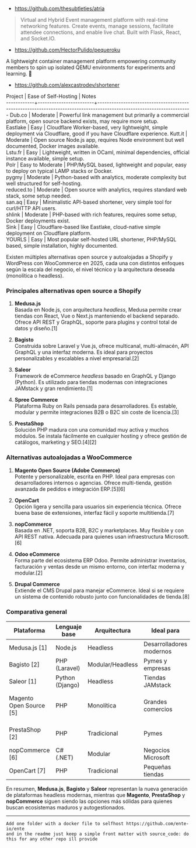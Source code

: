 * https://github.com/thesubtleties/atria

>  Virtual and Hybrid Event management platform with real-time networking features. Create events, manage sessions, facilitate attendee connections, and enable live chat. Built with Flask, React, and Socket.IO. 

* https://github.com/HectorPulido/pequeroku

A lightweight container management platform empowering community members to spin up isolated QEMU environments for experiments and learning. 🚀


* https://github.com/alexcastrodev/shortener

Project     |  Ease of Self-Hosting  |  Notes                                                                                                               
------------+------------------------+----------------------------------------------------------------------------------------------------------------------
Dub.co      |  Moderate              |  Powerful link management but primarily a commercial platform, open source backend exists, may require more setup.   
Eastlake    |  Easy                  |  Cloudflare Worker-based, very lightweight, simple deployment via Cloudflare, good if you have Cloudflare experience.
Kutt.it     |  Moderate              |  Open source Node.js app, requires Node environment but well documented, Docker images available.                    
Lstu.fr     |  Easy                  |  Lightweight, written in OCaml, minimal dependencies, official instance available, simple setup.                     
Polr        |  Easy to Moderate      |  PHP/MySQL based, lightweight and popular, easy to deploy on typical LAMP stacks or Docker.                          
pygmy       |  Moderate              |  Python-based with analytics, moderate complexity but well structured for self-hosting.                              
reduced.to  |  Moderate              |  Open source with analytics, requires standard web stack, some setup needed.                                         
san.aq      |  Easy                  |  Minimalistic API-based shortener, very simple tool for curl/HTTP API users.                                         
shlink      |  Moderate              |  PHP-based with rich features, requires some setup, Docker deployments exist.                                        
Sink        |  Easy                  |  Cloudflare-based like Eastlake, cloud-native simple deployment on Cloudflare platform.                              
YOURLS      |  Easy                  |  Most popular self-hosted URL shortener, PHP/MySQL based, simple installation, highly documented.                   


Existen múltiples alternativas open source y autoalojadas a Shopify y WordPress con WooCommerce en 2025, cada una con distintos enfoques según la escala del negocio, el nivel técnico y la arquitectura deseada (monolítica o headless).

### Principales alternativas open source a Shopify

1. **Medusa.js**  
   Basada en Node.js, con arquitectura *headless*, Medusa permite crear tiendas con React, Vue o Next.js manteniendo el backend separado. Ofrece API REST y GraphQL, soporte para plugins y control total de datos y diseño.[1]

2. **Bagisto**  
   Construida sobre Laravel y Vue.js, ofrece multicanal, multi-almacén, API GraphQL y una interfaz moderna. Es ideal para proyectos personalizables y escalables a nivel empresarial.[2]

3. **Saleor**  
   Framework de eCommerce *headless* basado en GraphQL y Django (Python). Es utilizado para tiendas modernas con integraciones JAMstack y gran rendimiento.[1]

4. **Spree Commerce**  
   Plataforma Ruby on Rails pensada para desarrolladores. Es estable, modular y permite integraciones B2B o B2C sin coste de licencia.[3]

5. **PrestaShop**  
   Solución PHP madura con una comunidad muy activa y muchos módulos. Se instala fácilmente en cualquier hosting y ofrece gestión de catálogos, marketing y SEO.[4][2]

### Alternativas autoalojadas a WooCommerce

1. **Magento Open Source (Adobe Commerce)**  
   Potente y personalizable, escrita en PHP. Ideal para empresas con desarrolladores internos o agencias. Ofrece multi-tienda, gestión avanzada de pedidos e integración ERP.[5][6]

2. **OpenCart**  
   Opción ligera y sencilla para usuarios sin experiencia técnica. Ofrece buena base de extensiones, interfaz fácil y soporte multitienda.[7]

3. **nopCommerce**  
   Basada en .NET, soporta B2B, B2C y marketplaces. Muy flexible y con API REST nativa. Adecuada para quienes usan infraestructura Microsoft.[6]

4. **Odoo eCommerce**  
   Forma parte del ecosistema ERP Odoo. Permite administrar inventarios, facturación y ventas desde un mismo entorno, con interfaz moderna y modular.[2]

5. **Drupal Commerce**  
   Extiende el CMS Drupal para manejar eCommerce. Ideal si se requiere un sistema de contenido robusto junto con funcionalidades de tienda.[8]

### Comparativa general

| Plataforma | Lenguaje base | Arquitectura | Ideal para | Observaciones |
|-------------|----------------|----------------|----------------|----------------|
| Medusa.js [1] | Node.js | Headless | Desarrolladores modernos | Integración con React, Next.js |
| Bagisto [2] | PHP (Laravel) | Modular/Headless | Pymes y empresas | Multi-almacén, multilingüe |
| Saleor [1] | Python (Django) | Headless | Tiendas JAMstack | API GraphQL avanzada |
| Magento Open Source [5] | PHP | Monolítica | Grandes comercios | Comunidad amplia, alto consumo de recursos |
| PrestaShop [2] | PHP | Tradicional | Pymes | Fácil instalación, buen SEO |
| nopCommerce [6] | C# (.NET) | Modular | Negocios Microsoft | Soporta multi-tienda y B2B |
| OpenCart [7] | PHP | Tradicional | Pequeñas tiendas | Sencilla y ligera |

En resumen, **Medusa.js**, **Bagisto** y **Saleor** representan la nueva generación de plataformas headless modernas, mientras que **Magento**, **PrestaShop** y **nopCommerce** siguen siendo las opciones más sólidas para quienes buscan ecosistemas maduros y autogestionados.


---

```
Add one folder with a docker file to selfhost https://github.com/ente-io/ente
and in the readme just keep a simple front matter with source_code: do this for any other repo ill provide
```